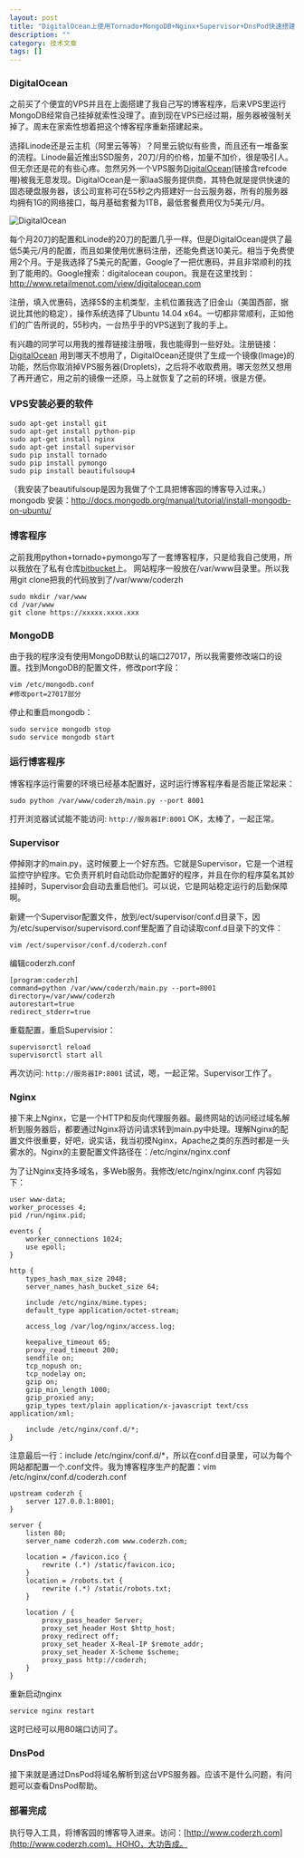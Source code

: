 ```yaml
---
layout: post
title: "DigitalOcean上使用Tornado+MongoDB+Nginx+Supervisor+DnsPod快速搭建个人博客"
description: ""
category: 技术文章
tags: []
---
```


### DigitalOcean
之前买了个便宜的VPS并且在上面搭建了我自己写的博客程序，后来VPS里运行MongoDB经常自己挂掉就索性没理了。直到现在VPS已经过期，服务器被强制关掉了。周末在家索性想着把这个博客程序重新搭建起来。

<!-- more -->

选择Linode还是云主机（阿里云等等）？阿里云貌似有些贵，而且还有一堆备案的流程。Linode最近推出SSD服务，20刀/月的价格，加量不加价，很是吸引人。但无奈还是花的有些心疼。忽然另外一个VPS服务[DigitalOcean](https://www.digitalocean.com/?refcode=e131e2bba197)(链接含refcode喔)被我无意发现。DigitalOcean是一家IaaS服务提供商，其特色就是提供快速的固态硬盘服务器，该公司宣称可在55秒之内搭建好一台云服务器，所有的服务器均拥有1G的网络接口，每月基础套餐为1TB，最低套餐费用仅为5美元/月。

![DigitalOcean](http://images.cnitblog.com/blog/16913/201405/190032003752557.jpg)

每个月20刀的配置和Linode的20刀的配置几乎一样。但是DigitalOcean提供了最低5美元/月的配置，而且如果使用优惠码注册，还能免费送10美元。相当于免费使用2个月。于是我选择了5美元的配置，Google了一把优惠码，并且非常顺利的找到了能用的。Google搜索：digitalocean coupon。我是在这里找到： http://www.retailmenot.com/view/digitalocean.com

注册，填入优惠码，选择5$的主机类型，主机位置我选了旧金山（美国西部，据说比其他的稳定），操作系统选择了Ubuntu 14.04 x64。一切都非常顺利，正如他们的广告所说的，55秒内，一台热乎乎的VPS送到了我的手上。

有兴趣的同学可以用我的推荐链接注册哦，我也能得到一些好处。注册链接：[DigitalOcean](https://www.digitalocean.com/?refcode=e131e2bba197)
用到哪天不想用了，DigitalOcean还提供了生成一个镜像(Image)的功能，然后你取消掉VPS服务器(Droplets)，之后将不收取费用。哪天忽然又想用了再开通它，用之前的镜像一还原，马上就恢复了之前的环境，很是方便。

### VPS安装必要的软件

```
sudo apt-get install git
sudo apt-get install python-pip
sudo apt-get install nginx
sudo apt-get install supervisor
sudo pip install tornado
sudo pip install pymongo
sudo pip install beautifulsoup4
```

（我安装了beautifulsoup是因为我做了个工具把博客园的博客导入过来。）
mongodb 安装：http://docs.mongodb.org/manual/tutorial/install-mongodb-on-ubuntu/

### 博客程序
之前我用python+tornado+pymongo写了一套博客程序，只是给我自己使用，所以我放在了私有仓库[bitbucket](http://bitbucket.org)上。
网站程序一般放在/var/www目录里。所以我用git clone把我的代码放到了/var/www/coderzh

```
sudo mkdir /var/www
cd /var/www
git clone https://xxxxx.xxxx.xxx
```

### MongoDB
由于我的程序没有使用MongoDB默认的端口27017，所以我需要修改端口的设置。找到MongoDB的配置文件，修改port字段：

```
vim /etc/mongodb.conf
#修改port=27017部分 
```

停止和重启mongodb：

```
sudo service mongodb stop
sudo service mongodb start
```

### 运行博客程序
博客程序运行需要的环境已经基本配置好，这时运行博客程序看是否能正常起来：

```
sudo python /var/www/coderzh/main.py --port 8001
```

打开浏览器试试能不能访问: ```http://服务器IP:8001```   OK，太棒了，一起正常。

### Supervisor
停掉刚才的main.py，这时候要上一个好东西。它就是Supervisor，它是一个进程监控守护程序。它负责开机时自动启动你配置好的程序，并且在你的程序莫名其妙挂掉时，Supervisor会自动去重启他们。可以说，它是网站稳定运行的后勤保障啊。

新建一个Supervisor配置文件，放到/ect/supervisor/conf.d目录下，因为/etc/supervisor/supervisord.conf里配置了自动读取conf.d目录下的文件：

```
vim /ect/supervisor/conf.d/coderzh.conf
```

编辑coderzh.conf

```
[program:coderzh]
command=python /var/www/coderzh/main.py --port=8001
directory=/var/www/coderzh
autorestart=true
redirect_stderr=true
```

重载配置，重启Supervisior：

```
supervisorctl reload 
supervisorctl start all
```

再次访问: ```http://服务器IP:8001```   试试，嗯，一起正常。Supervisor工作了。

### Nginx
接下来上Nginx，它是一个HTTP和反向代理服务器。最终网站的访问经过域名解析到服务器后，都要通过Nginx将访问请求转到main.py中处理。理解Nginx的配置文件很重要，好吧，说实话，我当初摸Nginx，Apache之类的东西时都是一头雾水的。Nginx的主要配置文件路径在：/etc/nginx/nginx.conf

为了让Nginx支持多域名，多Web服务。我修改/etc/nginx/nginx.conf 内容如下：

```
user www-data;
worker_processes 4;
pid /run/nginx.pid;

events {
    worker_connections 1024;
    use epoll;
}

http {
    types_hash_max_size 2048;
    server_names_hash_bucket_size 64;

    include /etc/nginx/mime.types;
    default_type application/octet-stream;
 
    access_log /var/log/nginx/access.log;
 
    keepalive_timeout 65;
    proxy_read_timeout 200;
    sendfile on;
    tcp_nopush on;
    tcp_nodelay on;
    gzip on;
    gzip_min_length 1000;
    gzip_proxied any;
    gzip_types text/plain application/x-javascript text/css application/xml; 

    include /etc/nginx/conf.d/*;
}
```

注意最后一行：include /etc/nginx/conf.d/*，所以在conf.d目录里，可以为每个网站都配置一个.conf文件。我为博客程序生产的配置：vim /etc/nginx/conf.d/coderzh.conf

```
upstream coderzh {
    server 127.0.0.1:8001;
}

server {
    listen 80;
    server_name coderzh.com www.coderzh.com;

    location = /favicon.ico {
        rewrite (.*) /static/favicon.ico;
    }
    location = /robots.txt {
        rewrite (.*) /static/robots.txt;
    }

    location / {
        proxy_pass_header Server;
        proxy_set_header Host $http_host;
        proxy_redirect off;
        proxy_set_header X-Real-IP $remote_addr;
        proxy_set_header X-Scheme $scheme;
        proxy_pass http://coderzh;
    }
}
```

重新启动nginx

```
service nginx restart
```

这时已经可以用80端口访问了。

### DnsPod
接下来就是通过DnsPod将域名解析到这台VPS服务器。应该不是什么问题，有问题可以查看DnsPod帮助。

### 部署完成
执行导入工具，将博客园的博客导入进来。访问：[http://www.coderzh.com](http://www.coderzh.com)。HOHO，大功告成。



